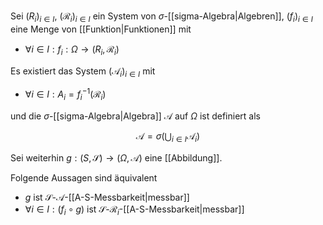 Sei $(R_i)_{i \in I}$, $(\mathcal{R}_i)_{i \in I}$ ein System von $\sigma$-[[sigma-Algebra|Algebren]], $(f_i)_{i \in I}$ eine Menge von [[Funktion|Funktionen]] mit
- $\forall i \in I : f_i : \Omega \to (R_i, \mathcal{R}_i)$

Es existiert das System $(\mathcal{A}_i)_{i \in I}$ mit
- $\forall i \in I : A_i = f_i^{-1}(\mathcal{R}_i)$

und die $\sigma$-[[sigma-Algebra|Algebra]] $\mathcal{A}$ auf $\Omega$ ist definiert als

$$
	\mathcal{A} = \sigma\left( \bigcup_{i \in I} \mathcal{A}_i \right)
$$

Sei weiterhin $g : (S, \mathscr{S}) \to (\Omega, \mathcal{A})$ eine [[Abbildung]].

Folgende Aussagen sind äquivalent
- $g$ ist $\mathscr{S}$-$\mathcal{A}$-[[A-S-Messbarkeit|messbar]]
- $\forall i \in I : (f_i \circ g)$ ist $\mathscr{S}$-$\mathcal{R}_i$-[[A-S-Messbarkeit|messbar]]